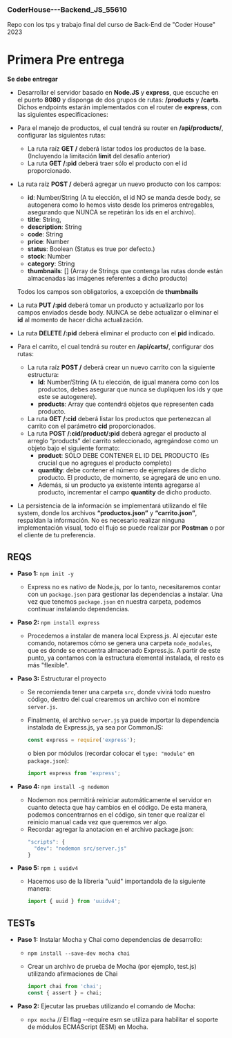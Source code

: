 ### CoderHouse---Backend_JS_55610
Repo con los tps y trabajo final del curso de Back-End de "Coder House" 2023

# **Primera Pre entrega**

**Se debe entregar**
- Desarrollar el servidor basado en **Node.JS** y **express**, que escuche en el puerto **8080** y disponga de dos grupos de rutas: **/products** y **/carts**. Dichos endpoints estarán implementados con el router de **express**, con las siguientes especificaciones: 
 
- Para el manejo de productos, el cual tendrá su router en **/api/products/**, configurar las siguientes rutas:
  - La ruta raíz **GET /** deberá listar todos los productos de la base. (Incluyendo la limitación **limit** del desafío anterior)
  - La ruta **GET /:pid** deberá traer sólo el producto con el id proporcionado.

- La ruta raíz **POST /** deberá agregar un nuevo producto con los campos:
  - **id**: Number/String (A tu elección, el id NO se manda desde body, se autogenera como lo hemos visto desde los primeros entregables, asegurando que NUNCA se repetirán los ids en el archivo).
  - **title**: String,
  - **description**: String
  - **code**: String
  - **price**: Number
  - **status**: Boolean (Status es true por defecto.)
  - **stock**: Number
  - **category**: String
  - **thumbnails**: [] (Array de Strings que contenga las rutas donde están almacenadas las imágenes referentes a dicho producto)

  Todos los campos son obligatorios, a excepción de **thumbnails**

- La ruta **PUT /:pid** deberá tomar un producto y actualizarlo por los campos enviados desde body. NUNCA se debe actualizar o eliminar el **id** al momento de hacer dicha actualización.
- La ruta **DELETE /:pid** deberá eliminar el producto con el **pid** indicado. 
- Para el carrito, el cual tendrá su router en **/api/carts/**, configurar dos rutas:
  - La ruta raíz **POST /** deberá crear un nuevo carrito con la siguiente estructura:
    - **Id**: Number/String (A tu elección, de igual manera como con los productos, debes asegurar que nunca se dupliquen los ids y que este se autogenere).
    - **products**: Array que contendrá objetos que representen cada producto.
  - La ruta **GET /:cid** deberá listar los productos que pertenezcan al carrito con el parámetro **cid** proporcionados.
  - La ruta **POST  /:cid/product/:pid** deberá agregar el producto al arreglo “products” del carrito seleccionado, agregándose como un objeto bajo el siguiente formato:
    - **product**: SÓLO DEBE CONTENER EL ID DEL PRODUCTO (Es crucial que no agregues el producto completo)
    - **quantity**: debe contener el número de ejemplares de dicho producto. El producto, de momento, se agregará de uno en uno.
    - Además, si un producto ya existente intenta agregarse al producto, incrementar el campo **quantity** de dicho producto.

- La persistencia de la información se implementará utilizando el file system, donde los archivos **“productos.json”** y **“carrito.json”**, respaldan la información.
No es necesario realizar ninguna implementación visual, todo el flujo se puede realizar por **Postman** o por el cliente de tu preferencia.

## REQS

- **Paso 1:** `npm init -y`
  - Express no es nativo de Node.js, por lo tanto, necesitaremos contar con un `package.json` para gestionar las dependencias a instalar. Una vez que tenemos `package.json` en nuestra carpeta, podemos continuar instalando dependencias.

- **Paso 2:** `npm install express`
  - Procedemos a instalar de manera local Express.js. Al ejecutar este comando, notaremos cómo se genera una carpeta `node_modules`, que es donde se encuentra almacenado Express.js. A partir de este punto, ya contamos con la estructura elemental instalada, el resto es más "flexible".

- **Paso 3:** Estructurar el proyecto
  - Se recomienda tener una carpeta `src`, donde vivirá todo nuestro código, dentro del cual crearemos un archivo con el nombre `server.js`.

  - Finalmente, el archivo `server.js` ya puede importar la dependencia instalada de Express.js, ya sea por CommonJS:
    ```javascript
    const express = require('express');
    ```
    o bien por módulos (recordar colocar el `type: "module"` en `package.json`):
    ```javascript
    import express from 'express';
    ```
- **Paso 4:** `npm install -g nodemon`
  - Nodemon nos permitirá reiniciar automáticamente el servidor en cuanto detecta que hay cambios en el código. 
    De esta manera, podemos concentrarnos en el código, sin tener que realizar el reinicio manual cada vez que queremos ver algo. 
  - Recordar agregar la anotacion en el archivo package.json:
    ```javascript
    "scripts": {
      "dev": "nodemon src/server.js"
    }
    ```

- **Paso 5:** `npm i uuidv4`
  - Hacemos uso de la libreria "uuid" importandola de la siguiente manera:
    ```javascript
    import { uuid } from 'uuidv4';
    ```

## TESTs

- **Paso 1:** Instalar Mocha y Chai como dependencias de desarrollo:
  - `npm install --save-dev mocha chai`

  - Crear un archivo de prueba de Mocha (por ejemplo, test.js) utilizando afirmaciones de Chai
    ```javascript
    import chai from 'chai';
    const { assert } = chai;
    ```

- **Paso 2:** Ejecutar las pruebas utilizando el comando de Mocha:
  - `npx mocha` // El flag --require esm se utiliza para habilitar el soporte de módulos ECMAScript (ESM) en Mocha.

